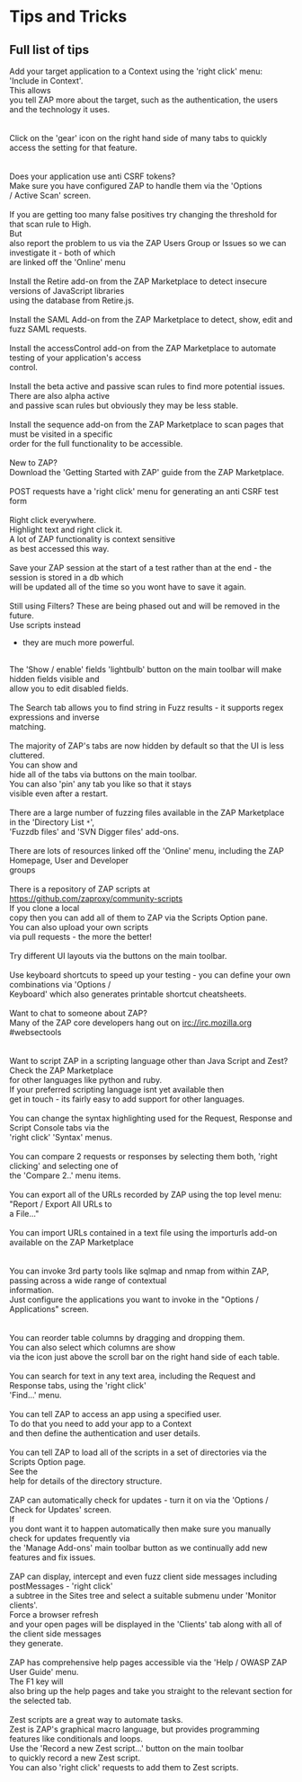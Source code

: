 # Tips and Tricks

## Full list of tips

Add your target application to a Context using the 'right click' menu: 'Include in Context'.<br>This allows<br>
you tell ZAP more about the target, such as the authentication, the users and the technology it uses.<br>
<br>
<br>
Click on the 'gear' icon on the right hand side of many tabs to quickly access the setting for that feature.<br>
<br>
<br>
Does your application use anti CSRF tokens?<br>Make sure you have configured ZAP to handle them via the 'Options<br>
/ Active Scan' screen.<br>
<br>
If you are getting too many false positives try changing the threshold for that scan rule to High.<br>But<br>
also report the problem to us via the ZAP Users Group or Issues so we can investigate it - both of which<br>
are linked off the 'Online' menu<br>
<br>
Install the Retire add-on from the ZAP Marketplace to detect insecure versions of JavaScript libraries<br>
using the database from Retire.js.<br>
<br>
Install the SAML Add-on from the ZAP Marketplace to detect, show, edit and fuzz SAML requests.<br>
<br>
Install the accessControl add-on from the ZAP Marketplace to automate testing of your application's access<br>
control.<br>
<br>
Install the beta active and passive scan rules to find more potential issues.<br>There are also alpha active<br>
and passive scan rules but obviously they may be less stable.<br>
<br>
Install the sequence add-on from the ZAP Marketplace to scan pages that must be visited in a specific<br>
order for the full functionality to be accessible.<br>
<br>
New to ZAP?<br>Download the 'Getting Started with ZAP' guide from the ZAP Marketplace.<br>
<br>
POST requests have a 'right click' menu for generating an anti CSRF test form<br>
<br>
Right click everywhere.<br>Highlight text and right click it.<br>A lot of ZAP functionality is context sensitive<br>
as best accessed this way.<br>
<br>
Save your ZAP session at the start of a test rather than at the end - the session is stored in a db which<br>
will be updated all of the time so you wont have to save it again.<br>
<br>
Still using Filters? These are being phased out and will be removed in the future.<br>Use scripts instead<br>
- they are much more powerful.<br>
<br>
The 'Show / enable' fields 'lightbulb' button on the main toolbar will make hidden fields visible and<br>
allow you to edit disabled fields.<br>
<br>
The Search tab allows you to find string in Fuzz results - it supports regex expressions and inverse<br>
matching.<br>
<br>
The majority of ZAP's tabs are now hidden by default so that the UI is less cluttered.<br>You can show and<br>
hide all of the tabs via buttons on the main toolbar.<br>You can also 'pin' any tab you like so that it stays<br>
visible even after a restart.<br>
<br>
There are a large number of fuzzing files available in the ZAP Marketplace in the 'Directory List <code>*</code>',<br>
'Fuzzdb files' and 'SVN Digger files' add-ons.<br>
<br>
There are lots of resources linked off the 'Online' menu, including the ZAP Homepage, User and Developer<br>
groups<br>
<br>
There is a repository of ZAP scripts at <a href='https://github.com/zaproxy/community-scripts'>https://github.com/zaproxy/community-scripts</a><br>If you clone a local<br>
copy then you can add all of them to ZAP via the Scripts Option pane.<br>You can also upload your own scripts<br>
via pull requests - the more the better!<br>
<br>
Try different UI layouts via the buttons on the main toolbar.<br>
<br>
Use keyboard shortcuts to speed up your testing - you can define your own combinations via 'Options /<br>
Keyboard' which also generates printable shortcut cheatsheets.<br>
<br>
Want to chat to someone about ZAP?<br>Many of the ZAP core developers hang out on <a href='irc://irc.mozilla.org'>irc://irc.mozilla.org</a> #websectools<br>
<br>
<br>
Want to script ZAP in a scripting language other than Java Script and Zest?<br>Check the ZAP Marketplace<br>
for other languages like python and ruby.<br>If your preferred scripting language isnt yet available then<br>
get in touch - its fairly easy to add support for other languages.<br>
<br>
You can change the syntax highlighting used for the Request, Response and Script Console tabs via the<br>
'right click' 'Syntax' menus.<br>
<br>
You can compare 2 requests or responses by selecting them both, 'right clicking' and selecting one of<br>
the 'Compare 2..' menu items.<br>
<br>
You can export all of the URLs recorded by ZAP using the top level menu: "Report / Export All URLs to<br>
a File..."<br>
<br>
You can import URLs contained in a text file using the importurls add-on available on the ZAP Marketplace<br>
<br>
<br>
You can invoke 3rd party tools like sqlmap and nmap from within ZAP, passing across a wide range of contextual<br>
information.<br>Just configure the applications you want to invoke in the "Options / Applications" screen.<br>
<br>
<br>
You can reorder table columns by dragging and dropping them.<br>You can also select which columns are show<br>
via the icon just above the scroll bar on the right hand side of each table.<br>
<br>
You can search for text in any text area, including the Request and Response tabs, using the 'right click'<br>
'Find...' menu.<br>
<br>
You can tell ZAP to access an app using a specified user.<br>To do that you need to add your app to a Context<br>
and then define the authentication and user details.<br>
<br>
You can tell ZAP to load all of the scripts in a set of directories via the Scripts Option page.<br>See the<br>
help for details of the directory structure.<br>
<br>
ZAP can automatically check for updates - turn it on via the 'Options / Check for Updates' screen.<br>If<br>
you dont want it to happen automatically then make sure you manually check for updates frequently via<br>
the 'Manage Add-ons' main toolbar button as we continually add new features and fix issues.<br>
<br>
ZAP can display, intercept and even fuzz client side messages including postMessages - 'right click'<br>
a subtree in the Sites tree and select a suitable submenu under 'Monitor clients'.<br>Force a browser refresh<br>
and your open pages will be displayed in the 'Clients' tab along with all of the client side messages<br>
they generate.<br>
<br>
ZAP has comprehensive help pages accessible via the 'Help / OWASP ZAP User Guide' menu.<br>The F1 key will<br>
also bring up the help pages and take you straight to the relevant section for the selected tab.<br>
<br>
Zest scripts are a great way to automate tasks.<br>Zest is ZAP's graphical macro language, but provides programming<br>
features like conditionals and loops.<br>Use the 'Record a new Zest script...' button on the main toolbar<br>
to quickly record a new Zest script.<br>You can also 'right click' requests to add them to Zest scripts.<br>
